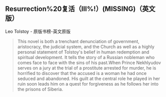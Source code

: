 ## Resurrection%20复活（III%!）(MISSING)（英文版）

Leo Tolstoy  -  原版书榜-英文原版

> This novel is both a trenchant denunciation of government, aristocracy, the judicial system, and the Church as well as a highly personal statement of Tolstoy's belief in human redemption and spiritual development. It tells the story of a Russian nobleman who comes face to face with the sins of his past.When Prince Nekhlyudov serves on a jury at the trial of a prostitute arrested for murder, he is horrified to discover that the accused is a woman he had once seduced and abandoned. His guilt at the central role he played in her ruin soon leads him on a quest for forgiveness as he follows her into the prisons of Siberia.
